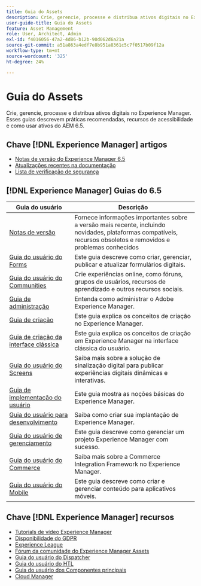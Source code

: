 ```yaml
---
title: Guia do Assets
description: Crie, gerencie, processe e distribua ativos digitais no Experience Manager. Esses guias descrevem práticas recomendadas, recursos de acessibilidade e como usar ativos do AEM 6.5.
user-guide-title: Guia do Assets
feature: Asset Management
role: User, Architect, Admin
exl-id: f4016056-47a2-4d86-b12b-90d062d6a21a
source-git-commit: a51a863a4edf7e8b951a8361c5c7f0517b09f12a
workflow-type: tm+mt
source-wordcount: '325'
ht-degree: 24%

---
```


# Guia do Assets

Crie, gerencie, processe e distribua ativos digitais no Experience Manager. Esses guias descrevem práticas recomendadas, recursos de acessibilidade e como usar ativos do AEM 6.5.

## Chave [!DNL Experience Manager] artigos

* [Notas de versão do Experience Manager 6.5](/help/release-notes/home.md)
* [Atualizações recentes na documentação](https://experienceleague.adobe.com/docs/experience-manager-release-information/aem-release-updates/doc-updates/documentation-updates.html?lang=pt-BR)
* [Lista de verificação de segurança](/help/sites-administering/security-checklist.md)

## [!DNL Experience Manager] Guias do 6.5

| Guia do usuário | Descrição |
|--- |---|
| [Notas de versão](/help/release-notes/home.md) | Fornece informações importantes sobre a versão mais recente, incluindo novidades, plataformas compatíveis, recursos obsoletos e removidos e problemas conhecidos |
| [Guia do usuário do Forms](/help/forms/home.md) | Este guia descreve como criar, gerenciar, publicar e atualizar formulários digitais. |
| [Guia do usuário do Communities](/help/communities/home.md) | Crie experiências online, como fóruns, grupos de usuários, recursos de aprendizado e outros recursos sociais. |
| [Guia de administração](/help/sites-administering/home.md) | Entenda como administrar o Adobe Experience Manager. |
| [Guia de criação](/help/sites-authoring/home.md) | Este guia explica os conceitos de criação no Experience Manager. |
| [Guia de criação da interface clássica](/help/sites-classic-ui-authoring/home.md) | Este guia explica os conceitos de criação em Experience Manager na interface clássica do usuário. |
| [Guia do usuário do Screens](https://experienceleague.adobe.com/docs/experience-manager-screens/user-guide/aem-screens-introduction.html?lang=pt-BR) | Saiba mais sobre a solução de sinalização digital para publicar experiências digitais dinâmicas e interativas. |
| [Guia de implementação do usuário](/help/sites-deploying/home.md) | Este guia mostra as noções básicas do Experience Manager. |
| [Guia do usuário para desenvolvimento](/help/sites-developing/home.md) | Saiba como criar sua implantação de Experience Manager. |
| [Guia do usuário de gerenciamento](/help/managing/home.md) | Este guia descreve como gerenciar um projeto Experience Manager com sucesso. |
| [Guia do usuário do Commerce](/help/commerce/home.md) | Saiba mais sobre a Commerce Integration Framework no Experience Manager. |
| [Guia do usuário do Mobile](/help/mobile/home.md) | Este guia descreve como criar e gerenciar conteúdo para aplicativos móveis. |


## Chave [!DNL Experience Manager] recursos

* [Tutorials de vídeo Experience Manager](https://experienceleague.adobe.com/docs/experience-manager-learn/assets/overview.html)
* [Disponibilidade do GDPR](/help/managing/data-protection-and-privacy.md)
* [Experience League](https://experienceleague.adobe.com/?mv=other#recommended/solutions/experience-manager)
* [Fórum da comunidade do Experience Manager Assets](https://experienceleaguecommunities.adobe.com/t5/adobe-experience-manager-assets/ct-p/experience-manager-assets-community)
* [Guia do usuário do Dispatcher](https://experienceleague.adobe.com/docs/experience-manager-dispatcher/using/dispatcher.html?lang=pt-BR)
* [Guia do usuário do HTL](https://experienceleague.adobe.com/docs/experience-manager-htl/using/overview.html?lang=pt-BR)
* [Guia do usuário dos Componentes principais](https://experienceleague.adobe.com/docs/experience-manager-core-components/using/introduction.html?lang=pt-BR)
* [Cloud Manager](https://experienceleague.adobe.com/docs/experience-manager-cloud-manager/using/introduction-to-cloud-manager.html?lang=pt-BR)
